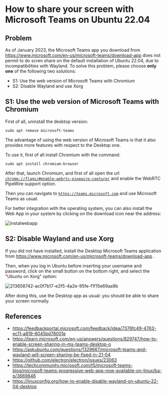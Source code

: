 # How to share your screen with Microsoft Teams on Ubuntu 22.04

## Problem
As of January 2023, the Microsoft Teams app you download from https://www.microsoft.com/en-us/microsoft-teams/download-app 
does not permit to do scren share on the default installation of Ubuntu 22.04, due to incompatibilities with Wayland. To solve this problem, please
choose **only one** of the following two solutions:
* S1: Use the web version of Microsoft Teams with Chromium
* S2: Disable Wayland and use Xorg

## S1: Use the web version of Microsoft Teams with Chromium

First of all, uninstall the desktop version:
~~~
sudo apt remove microsoft-teams
~~~

The advantage of using the web version of Microsoft Teams is that it also provides more features with respect to the Desktop one.

To use it, first of all install Chromium with the command:
~~~
sudo apt install chromium-browser
~~~

After that, launch Chromium, and first of all open the url [`chrome://flags/#enable-webrtc-pipewire-capturer`](chrome://flags/#enable-webrtc-pipewire-capturer) 
and enable the WebRTC PipeWire support option.

Then you can navigate to [`https://teams.microsoft.com`](https://teams.microsoft.com) and use Microsoft Teams as usual.

For better integration with the operating system, you can also install the Web App in your system by clicking on the download icon near the address:

![instalwebapp](https://user-images.githubusercontent.com/1857049/213678462-4edae1a7-808a-443f-86f7-4c5cc02f6c75.png)


## S2: Disable Wayland and use Xorg

If you did not have installed, install the Desktop Microsoft Teams application from https://www.microsoft.com/en-us/microsoft-teams/download-app .

Then, when you log in Ubuntu before inserting your username and password, click on the small button on the bottom right, and select the "Ubuntu on Xorg" option:

![213658742-ac0f7b17-e2f5-4a2e-95fe-f1f15e69aa9b](https://user-images.githubusercontent.com/1857049/213679097-c112502e-4f6c-4b2d-bb2f-317db57ad6d5.png)

After doing this, use the Desktop app as usual: you should be able to share your screen normally.

## References

* https://feedbackportal.microsoft.com/feedback/idea/7376fc49-4763-ec11-a819-6045bd78001e
* https://learn.microsoft.com/en-us/answers/questions/829747/how-to-enable-screen-sharing-in-ms-teams-desktop-o 
* https://askubuntu.com/questions/1329667/microsoft-teams-and-wayland-will-screen-sharing-be-fixed-in-21-04
* https://github.com/electron/electron/issues/23063
* https://techcommunity.microsoft.com/t5/microsoft-teams-blog/microsoft-teams-progressive-web-app-now-available-on-linux/ba-p/3669846
* https://linuxconfig.org/how-to-enable-disable-wayland-on-ubuntu-22-04-desktop
